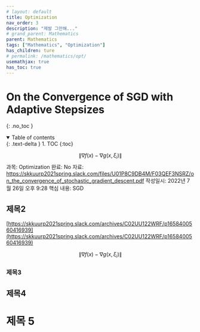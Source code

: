 ```yaml
---
# layout: default
title: Optimization
nav_order: 3
description: "제발 그만해..."
# grand_parent: Mathematics
parent: Mathematics
tags: ["Mathematics", "Optimization"]
has_children: ture
# permalink: /mathematics/opt/
usemathjax: true
has_toc: true
---
```

# On the Convergence of SGD with Adaptive Stepsizes

{: .no_toc }

<details open markdown="block">
  <summary>
    Table of contents
  </summary>
  {: .text-delta }
1. TOC
{:toc}
</details>


$$\| \nabla f(x) - \nabla g(x,\xi_{i}) \|$$
과목: Optimization
완료: No
자료: https://skkuurp2021spring.slack.com/files/U01P8C9DB4M/F03QEF3NSRZ/on_the_convergence_of_stochastic_gradient_descent.pdf
작성일시: 2022년 7월 26일 오후 9:28
핵심 내용: SGD

## 제목2
[https://skkuurp2021spring.slack.com/archives/C02UU122WRF/p1658400560416939](https://skkuurp2021spring.slack.com/archives/C02UU122WRF/p1658400560416939)

$$\| \nabla f(x) - \nabla g(x,\xi_{i}) \|$$


### 제목3

## 제목4

# 제목 5